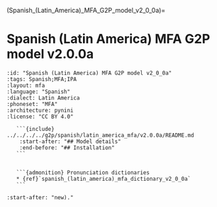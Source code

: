 
(Spanish_(Latin_America)_MFA_G2P_model_v2_0_0a)=
# Spanish (Latin America) MFA G2P model v2.0.0a

``````{g2p} Spanish (Latin America) MFA G2P model v2.0.0a
:id: "Spanish (Latin America) MFA G2P model v2_0_0a"
:tags: Spanish;MFA;IPA
:layout: mfa
:language: "Spanish"
:dialect: Latin America
:phoneset: "MFA"
:architecture: pynini
:license: "CC BY 4.0"

   ```{include} ../../../../g2p/spanish/latin_america_mfa/v2.0.0a/README.md
    :start-after: "## Model details"
    :end-before: "## Installation"
   ```


   ```{admonition} Pronunciation dictionaries
   * {ref}`spanish_(latin_america)_mfa_dictionary_v2_0_0a`
   ```
``````

```{include} ../../../../g2p/spanish/latin_america_mfa/v2.0.0a/README.md
:start-after: "new)."
```
